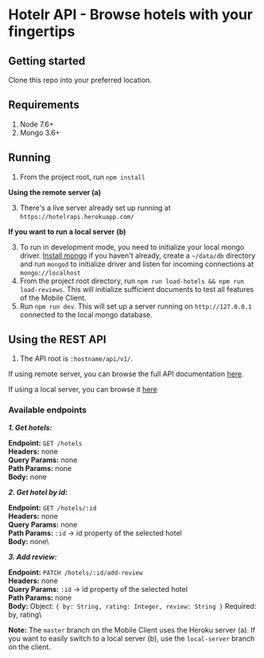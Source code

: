 # Hotelr API - Browse hotels with your fingertips

## Getting started

Clone this repo into your preferred location.

## Requirements

1. Node 7.6+
2. Mongo 3.6+

## Running

1. From the project root, run `npm install`

**Using the remote server (a)**

3. There's a live server already set up running at `https://hotelrapi.herokuapp.com/`

**If you want to run a local server (b)**

3. To run in development mode, you need to initialize your local mongo driver. [Install mongo](https://docs.mongodb.com/manual/installation/) if you haven't already, create a `~/data/db` directory and run `mongod` to initialize driver and listen for incoming connections at `mongo://localhost`
4. From the project root directory, run `npm run load-hotels && npm run load-reviews`. This will initialize sufficient documents to test all features of the Mobile Client.
5. Run `npm run dev`. This will set up a server running on `http://127.0.0.1` connected to the local mongo database.

## Using the REST API

1. The API root is `:hostname/api/v1/`.

If using remote server, you can browse the full API documentation [here](http://hotelrapi.herokuapp.com/api/v1/docs/#/).

If using a local server, you can browse it [here](http://127.0.0.1:5000/api/v1/docs)

### Available endpoints

***1. Get hotels:***

**Endpoint:** `GET /hotels`\
**Headers:** none\
**Query Params:** none\
**Path Params:** none\
**Body:** none


***2. Get hotel by id:***

**Endpoint:** `GET /hotels/:id`\
**Headers:** none\
**Query Params:** none\
**Path Params:** `:id` -> id property of the selected hotel\
**Body:** none\


***3. Add review:***

**Endpoint:** `PATCH /hotels/:id/add-review`\
**Headers:** none\
**Query Params:**  `:id` -> id property of the selected hotel\
**Path Params:** none\
**Body:** Object: `{ by: String, rating: Integer, review: String }` Required: by, rating\

**Note:** The `master` branch on the Mobile Client uses the Heroku server (a). If you want to easily switch to a local server (b), use the `local-server` branch on the client.
